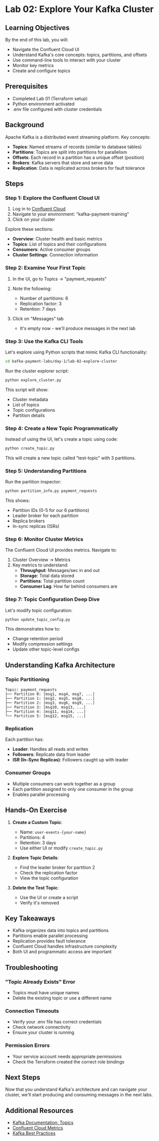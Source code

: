 # Lab 02: Explore Your Kafka Cluster

## Learning Objectives

By the end of this lab, you will:
- Navigate the Confluent Cloud UI
- Understand Kafka's core concepts: topics, partitions, and offsets
- Use command-line tools to interact with your cluster
- Monitor key metrics
- Create and configure topics

## Prerequisites

- Completed Lab 01 (Terraform setup)
- Python environment activated
- .env file configured with cluster credentials

## Background

Apache Kafka is a distributed event streaming platform. Key concepts:

- **Topics**: Named streams of records (similar to database tables)
- **Partitions**: Topics are split into partitions for parallelism
- **Offsets**: Each record in a partition has a unique offset (position)
- **Brokers**: Kafka servers that store and serve data
- **Replication**: Data is replicated across brokers for fault tolerance

## Steps

### Step 1: Explore the Confluent Cloud UI

1. Log in to [Confluent Cloud](https://confluent.cloud)
2. Navigate to your environment: "kafka-payment-training"
3. Click on your cluster

Explore these sections:
- **Overview**: Cluster health and basic metrics
- **Topics**: List of topics and their configurations
- **Consumers**: Active consumer groups
- **Cluster Settings**: Connection information

### Step 2: Examine Your First Topic

1. In the UI, go to Topics → "payment_requests"
2. Note the following:
   - Number of partitions: 6
   - Replication factor: 3
   - Retention: 7 days

3. Click on "Messages" tab
   - It's empty now - we'll produce messages in the next lab

### Step 3: Use the Kafka CLI Tools

Let's explore using Python scripts that mimic Kafka CLI functionality:

```bash
cd kafka-payment-labs/day-1/lab-02-explore-cluster
```

Run the cluster explorer script:

```bash
python explore_cluster.py
```

This script will show:
- Cluster metadata
- List of topics
- Topic configurations
- Partition details

### Step 4: Create a New Topic Programmatically

Instead of using the UI, let's create a topic using code:

```bash
python create_topic.py
```

This will create a new topic called "test-topic" with 3 partitions.

### Step 5: Understanding Partitions

Run the partition inspector:

```bash
python partition_info.py payment_requests
```

This shows:
- Partition IDs (0-5 for our 6 partitions)
- Leader broker for each partition
- Replica brokers
- In-sync replicas (ISRs)

### Step 6: Monitor Cluster Metrics

The Confluent Cloud UI provides metrics. Navigate to:

1. Cluster Overview → Metrics
2. Key metrics to understand:
   - **Throughput**: Messages/sec in and out
   - **Storage**: Total data stored
   - **Partitions**: Total partition count
   - **Consumer Lag**: How far behind consumers are

### Step 7: Topic Configuration Deep Dive

Let's modify topic configuration:

```bash
python update_topic_config.py
```

This demonstrates how to:
- Change retention period
- Modify compression settings
- Update other topic-level configs

## Understanding Kafka Architecture

### Topic Partitioning
```
Topic: payment_requests
├── Partition 0: [msg1, msg4, msg7, ...]
├── Partition 1: [msg2, msg5, msg8, ...]
├── Partition 2: [msg3, msg6, msg9, ...]
├── Partition 3: [msg10, msg13, ...]
├── Partition 4: [msg11, msg14, ...]
└── Partition 5: [msg12, msg15, ...]
```

### Replication
Each partition has:
- **Leader**: Handles all reads and writes
- **Followers**: Replicate data from leader
- **ISR (In-Sync Replicas)**: Followers caught up with leader

### Consumer Groups
- Multiple consumers can work together as a group
- Each partition assigned to only one consumer in the group
- Enables parallel processing

## Hands-On Exercise

1. **Create a Custom Topic**:
   - Name: `user-events-{your-name}`
   - Partitions: 4
   - Retention: 3 days
   - Use either UI or modify `create_topic.py`

2. **Explore Topic Details**:
   - Find the leader broker for partition 2
   - Check the replication factor
   - View the topic configuration

3. **Delete the Test Topic**:
   - Use the UI or create a script
   - Verify it's removed

## Key Takeaways

- Kafka organizes data into topics and partitions
- Partitions enable parallel processing
- Replication provides fault tolerance
- Confluent Cloud handles infrastructure complexity
- Both UI and programmatic access are important

## Troubleshooting

### "Topic Already Exists" Error
- Topics must have unique names
- Delete the existing topic or use a different name

### Connection Timeouts
- Verify your .env file has correct credentials
- Check network connectivity
- Ensure your cluster is running

### Permission Errors
- Your service account needs appropriate permissions
- Check the Terraform created the correct role bindings

## Next Steps

Now that you understand Kafka's architecture and can navigate your cluster, we'll start producing and consuming messages in the next labs.

## Additional Resources

- [Kafka Documentation: Topics](https://kafka.apache.org/documentation/#intro_topics)
- [Confluent Cloud Metrics](https://docs.confluent.io/cloud/current/monitoring/metrics.html)
- [Kafka Best Practices](https://docs.confluent.io/cloud/current/best-practices/index.html)